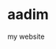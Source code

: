 # aadim
my website
<head><script async src="https://pagead2.googlesyndication.com/pagead/js/adsbygoogle.js?client=ca-pub-9238789097229864"
     crossorigin="anonymous"></script></head>
